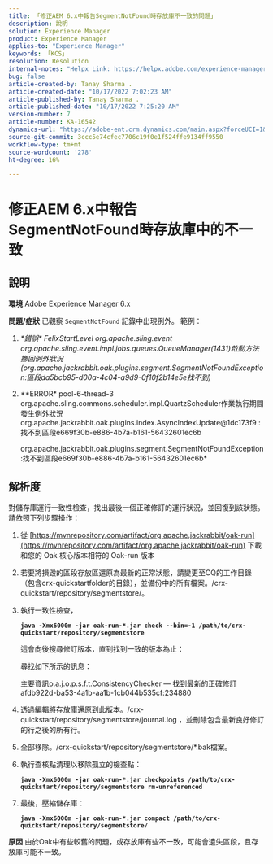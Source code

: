 ```yaml
---
title: 「修正AEM 6.x中報告SegmentNotFound時存放庫不一致的問題」
description: 說明
solution: Experience Manager
product: Experience Manager
applies-to: "Experience Manager"
keywords: 「KCS」
resolution: Resolution
internal-notes: "Helpx Link: https://helpx.adobe.com/experience-manager/kb/fix-inconsistencies-in-the-repository-when-segmentnotfound-issue.html"
bug: false
article-created-by: Tanay Sharma .
article-created-date: "10/17/2022 7:02:23 AM"
article-published-by: Tanay Sharma .
article-published-date: "10/17/2022 7:25:20 AM"
version-number: 7
article-number: KA-16542
dynamics-url: "https://adobe-ent.crm.dynamics.com/main.aspx?forceUCI=1&pagetype=entityrecord&etn=knowledgearticle&id=fd6f3fa4-e94d-ed11-bba2-0022480868ff"
source-git-commit: 3ccc5e74cfec7706c19f0e1f524ffe9134ff9550
workflow-type: tm+mt
source-wordcount: '278'
ht-degree: 16%

---
```


# 修正AEM 6.x中報告SegmentNotFound時存放庫中的不一致

## 說明

<b>環境</b>
Adobe Experience Manager 6.x


<b>問題/症狀</b>
已觀察 `SegmentNotFound` 記錄中出現例外。 範例：

1. *\*錯誤\* FelixStartLevel org.apache.sling.event org.apache.sling.event.impl.jobs.queues.QueueManager(1431)啟動方法擲回例外狀況(org.apache.jackrabbit.oak.plugins.segment.SegmentNotFoundException:區段da5bcb95-d00a-4c04-a9d9-0f10f2b14e5e找不到)*
2. *\*ERROR\* pool-6-thread-3 org.apache.sling.commons.scheduler.impl.QuartzScheduler作業執行期間發生例外狀況org.apache.jackrabbit.oak.plugins.index.AsyncIndexUpdate@1dc173f9 :找不到區段e669f30b-e886-4b7a-b161-56432601ec6b

   org.apache.jackrabbit.oak.plugins.segment.SegmentNotFoundException:找不到區段e669f30b-e886-4b7a-b161-56432601ec6b*



## 解析度


對儲存庫運行一致性檢查，找出最後一個正確修訂的運行狀況，並回復到該狀態。 請依照下列步驟操作：

1. 從 [https://mvnrepository.com/artifact/org.apache.jackrabbit/oak-run](https://mvnrepository.com/artifact/org.apache.jackrabbit/oak-run) 下載和您的 Oak 核心版本相符的 Oak-run 版本
2. 若要將損毀的區段存放區還原為最新的正常狀態，請變更至CQ的工作目錄（包含crx-quickstartfolder的目錄），並備份中的所有檔案。/crx-quickstart/repository/segmentstore/。
3. 執行一致性檢查，

   <b>`java -Xmx6000m -jar oak-run-*.jar check --bin=-1 /path/to/crx-quickstart/repository/segmentstore`</b>



   這會向後搜尋修訂版本，直到找到一致的版本為止：



   尋找如下所示的訊息：

   主要資訊o.a.j.o.p.s.f.t.ConsistencyChecker — 找到最新的正確修訂afdb922d-ba53-4a1b-aa1b-1cb044b535cf:234880


4. 透過編輯將存放庫還原到此版本。/crx-quickstart/repository/segmentstore/journal.log ，並刪除包含最新良好修訂的行之後的所有行。
5. 全部移除。/crx-quickstart/repository/segmentstore/\*.bak檔案。
6. 執行查核點清理以移除孤立的檢查點：

   <b>`java -Xmx6000m -jar oak-run-*.jar checkpoints /path/to/crx-quickstart/repository/segmentstore rm-unreferenced`</b>


7. 最後，壓縮儲存庫：

   <b>`java -Xmx6000m -jar oak-run-*.jar compact /path/to/crx-quickstart/repository/segmentstore/`</b>



<b>原因</b>
由於Oak中有些較舊的問題，或存放庫有些不一致，可能會遺失區段，且存放庫可能不一致。
